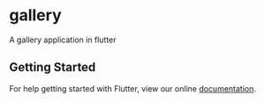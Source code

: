 # gallery

A gallery application in flutter

## Getting Started

For help getting started with Flutter, view our online
[documentation](https://flutter.io/).
